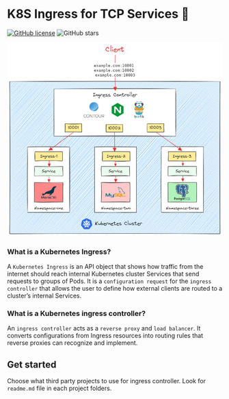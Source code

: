 # K8S Ingress for TCP Services 🔱
[![GitHub license](https://img.shields.io/github/license/vickyphang/ingress-tcp-route)](https://github.com/vickyphang/ingress-tcp-route/blob/main/LICENSE)
![GitHub stars](https://img.shields.io/github/stars/vickyphang/ingress-tcp-route)

<p align="center"> <img src="images/topology.png"> </p>

### What is a Kubernetes Ingress? 
A `Kubernetes Ingress` is an API object that shows how traffic from the internet should reach internal Kubernetes cluster Services that send requests to groups of Pods. It is a `configuration request` for the `ingress controller` that allows the user to define how external clients are routed to a cluster’s internal Services.

### What is a Kubernetes ingress controller?
An `ingress controller` acts as a `reverse proxy` and `load balancer`. It converts configurations from Ingress resources into routing rules that reverse proxies can recognize and implement.

## Get started
Choose what third party projects to use for ingress controller. Look for `readme.md` file in each project folders.